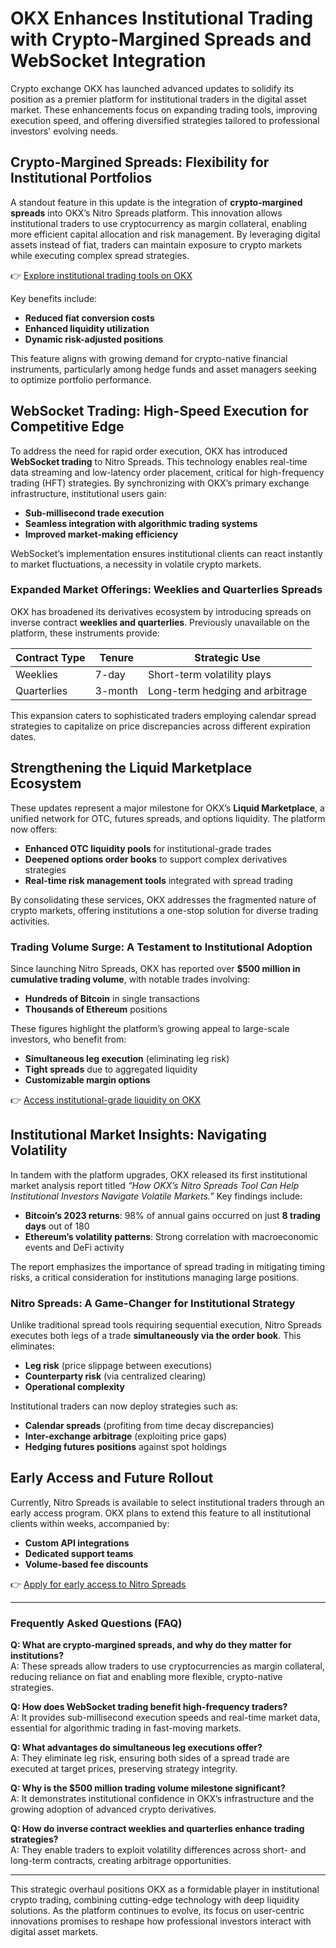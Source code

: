 # OKX Enhances Institutional Trading with Crypto-Margined Spreads and WebSocket Integration  

Crypto exchange OKX has launched advanced updates to solidify its position as a premier platform for institutional traders in the digital asset market. These enhancements focus on expanding trading tools, improving execution speed, and offering diversified strategies tailored to professional investors' evolving needs.  

## Crypto-Margined Spreads: Flexibility for Institutional Portfolios  

A standout feature in this update is the integration of **crypto-margined spreads** into OKX’s Nitro Spreads platform. This innovation allows institutional traders to use cryptocurrency as margin collateral, enabling more efficient capital allocation and risk management. By leveraging digital assets instead of fiat, traders can maintain exposure to crypto markets while executing complex spread strategies.  

👉 [Explore institutional trading tools on OKX](https://bit.ly/okx-bonus)  

Key benefits include:  
- **Reduced fiat conversion costs**  
- **Enhanced liquidity utilization**  
- **Dynamic risk-adjusted positions**  

This feature aligns with growing demand for crypto-native financial instruments, particularly among hedge funds and asset managers seeking to optimize portfolio performance.  

## WebSocket Trading: High-Speed Execution for Competitive Edge  

To address the need for rapid order execution, OKX has introduced **WebSocket trading** to Nitro Spreads. This technology enables real-time data streaming and low-latency order placement, critical for high-frequency trading (HFT) strategies. By synchronizing with OKX’s primary exchange infrastructure, institutional users gain:  

- **Sub-millisecond trade execution**  
- **Seamless integration with algorithmic trading systems**  
- **Improved market-making efficiency**  

WebSocket’s implementation ensures institutional clients can react instantly to market fluctuations, a necessity in volatile crypto markets.  

### Expanded Market Offerings: Weeklies and Quarterlies Spreads  

OKX has broadened its derivatives ecosystem by introducing spreads on inverse contract **weeklies and quarterlies**. Previously unavailable on the platform, these instruments provide:  

| Contract Type | Tenure | Strategic Use |  
|---------------|--------|---------------|  
| Weeklies      | 7-day  | Short-term volatility plays |  
| Quarterlies   | 3-month | Long-term hedging and arbitrage |  

This expansion caters to sophisticated traders employing calendar spread strategies to capitalize on price discrepancies across different expiration dates.  

## Strengthening the Liquid Marketplace Ecosystem  

These updates represent a major milestone for OKX’s **Liquid Marketplace**, a unified network for OTC, futures spreads, and options liquidity. The platform now offers:  
- **Enhanced OTC liquidity pools** for institutional-grade trades  
- **Deepened options order books** to support complex derivatives strategies  
- **Real-time risk management tools** integrated with spread trading  

By consolidating these services, OKX addresses the fragmented nature of crypto markets, offering institutions a one-stop solution for diverse trading activities.  

### Trading Volume Surge: A Testament to Institutional Adoption  

Since launching Nitro Spreads, OKX has reported over **$500 million in cumulative trading volume**, with notable trades involving:  
- **Hundreds of Bitcoin** in single transactions  
- **Thousands of Ethereum** positions  

These figures highlight the platform’s growing appeal to large-scale investors, who benefit from:  
- **Simultaneous leg execution** (eliminating leg risk)  
- **Tight spreads** due to aggregated liquidity  
- **Customizable margin options**  

👉 [Access institutional-grade liquidity on OKX](https://bit.ly/okx-bonus)  

## Institutional Market Insights: Navigating Volatility  

In tandem with the platform upgrades, OKX released its first institutional market analysis report titled *“How OKX’s Nitro Spreads Tool Can Help Institutional Investors Navigate Volatile Markets.”* Key findings include:  
- **Bitcoin’s 2023 returns**: 98% of annual gains occurred on just **8 trading days** out of 180  
- **Ethereum’s volatility patterns**: Strong correlation with macroeconomic events and DeFi activity  

The report emphasizes the importance of spread trading in mitigating timing risks, a critical consideration for institutions managing large positions.  

### Nitro Spreads: A Game-Changer for Institutional Strategy  

Unlike traditional spread tools requiring sequential execution, Nitro Spreads executes both legs of a trade **simultaneously via the order book**. This eliminates:  
- **Leg risk** (price slippage between executions)  
- **Counterparty risk** (via centralized clearing)  
- **Operational complexity**  

Institutional traders can now deploy strategies such as:  
- **Calendar spreads** (profiting from time decay discrepancies)  
- **Inter-exchange arbitrage** (exploiting price gaps)  
- **Hedging futures positions** against spot holdings  

## Early Access and Future Rollout  

Currently, Nitro Spreads is available to select institutional traders through an early access program. OKX plans to extend this feature to all institutional clients within weeks, accompanied by:  
- **Custom API integrations**  
- **Dedicated support teams**  
- **Volume-based fee discounts**  

👉 [Apply for early access to Nitro Spreads](https://bit.ly/okx-bonus)  

---

### Frequently Asked Questions (FAQ)  

**Q: What are crypto-margined spreads, and why do they matter for institutions?**  
A: These spreads allow traders to use cryptocurrencies as margin collateral, reducing reliance on fiat and enabling more flexible, crypto-native strategies.  

**Q: How does WebSocket trading benefit high-frequency traders?**  
A: It provides sub-millisecond execution speeds and real-time market data, essential for algorithmic trading in fast-moving markets.  

**Q: What advantages do simultaneous leg executions offer?**  
A: They eliminate leg risk, ensuring both sides of a spread trade are executed at target prices, preserving strategy integrity.  

**Q: Why is the $500 million trading volume milestone significant?**  
A: It demonstrates institutional confidence in OKX’s infrastructure and the growing adoption of advanced crypto derivatives.  

**Q: How do inverse contract weeklies and quarterlies enhance trading strategies?**  
A: They enable traders to exploit volatility differences across short- and long-term contracts, creating arbitrage opportunities.  

---

This strategic overhaul positions OKX as a formidable player in institutional crypto trading, combining cutting-edge technology with deep liquidity solutions. As the platform continues to evolve, its focus on user-centric innovations promises to reshape how professional investors interact with digital asset markets.
